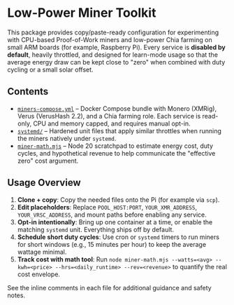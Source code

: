 # Low-Power Miner Toolkit

This package provides copy/paste-ready configuration for experimenting with CPU-based Proof-of-Work miners and low-power Chia farming on small ARM boards (for example, Raspberry Pi). Every service is **disabled by default**, heavily throttled, and designed for learn-mode usage so that the average energy draw can be kept close to "zero" when combined with duty cycling or a small solar offset.

## Contents

- [`miners-compose.yml`](./miners-compose.yml) – Docker Compose bundle with Monero (XMRig), Verus (VerusHash 2.2), and a Chia farming role. Each service is read-only, CPU and memory capped, and requires manual opt-in.
- [`systemd/`](./systemd) – Hardened unit files that apply similar throttles when running the miners natively under `systemd`.
- [`miner-math.mjs`](./miner-math.mjs) – Node 20 scratchpad to estimate energy cost, duty cycles, and hypothetical revenue to help communicate the "effective zero" cost argument.

## Usage Overview

1. **Clone + copy**: Copy the needed files onto the Pi (for example via `scp`).
2. **Edit placeholders**: Replace `POOL_HOST:PORT`, `YOUR_XMR_ADDRESS`, `YOUR_VRSC_ADDRESS`, and mount paths before enabling any service.
3. **Opt-in intentionally**: Bring up one container at a time, or enable the matching `systemd` unit. Everything ships off by default.
4. **Schedule short duty cycles**: Use cron or `systemd` timers to run miners for short windows (e.g., 15 minutes per hour) to keep the average wattage minimal.
5. **Track cost with math tool**: Run `node miner-math.mjs --watts=<avg> --kwh=<price> --hrs=<daily_runtime> --rev=<revenue>` to quantify the real cost envelope.

See the inline comments in each file for additional guidance and safety notes.
